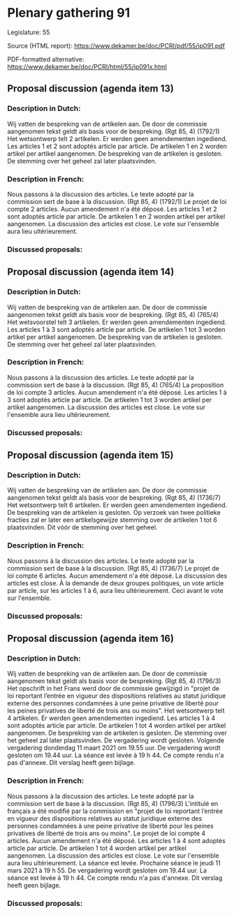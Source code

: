 # Plenary gathering 91

Legislature: 55

Source (HTML report): https://www.dekamer.be/doc/PCRI/pdf/55/ip091.pdf

PDF-formatted alternative: https://www.dekamer.be/doc/PCRI/html/55/ip091x.html

## Proposal discussion (agenda item 13)

### Description in Dutch:

Wij vatten de bespreking van de artikelen aan. De door de commissie aangenomen tekst geldt als basis voor de bespreking. (Rgt 85, 4) (1792/1) Het wetsontwerp telt 2 artikelen. Er werden geen amendementen ingediend. Les articles 1 et 2 sont adoptés article par article. De artikelen 1 en 2 worden artikel per artikel aangenomen. De bespreking van de artikelen is gesloten. De stemming over het geheel zal later plaatsvinden.

### Description in French:

Nous passons à la discussion des articles. Le texte adopté par la commission sert de base à la discussion. (Rgt 85, 4) (1792/1) Le projet de loi compte 2 articles. Aucun amendement n'a été déposé. Les articles 1 et 2 sont adoptés article par article. De artikelen 1 en 2 worden artikel per artikel aangenomen. La discussion des articles est close. Le vote sur l'ensemble aura lieu ultérieurement.



### Discussed proposals:

## Proposal discussion (agenda item 14)

### Description in Dutch:

Wij vatten de bespreking van de artikelen aan. De door de commissie aangenomen tekst geldt als basis voor de bespreking. (Rgt 85, 4) (765/4) Het wetsvoorstel telt 3 artikelen. Er werden geen amendementen ingediend. Les articles 1 à 3 sont adoptés article par article. De artikelen 1 tot 3 worden artikel per artikel aangenomen. De bespreking van de artikelen is gesloten. De stemming over het geheel zal later plaatsvinden.

### Description in French:

Nous passons à la discussion des articles. Le texte adopté par la commission sert de base à la discussion. (Rgt 85, 4) (765/4) La proposition de loi compte 3 articles. Aucun amendement n'a été déposé. Les articles 1 à 3 sont adoptés article par article. De artikelen 1 tot 3 worden artikel per artikel aangenomen. La discussion des articles est close. Le vote sur l'ensemble aura lieu ultérieurement.



### Discussed proposals:

## Proposal discussion (agenda item 15)

### Description in Dutch:

Wij vatten de bespreking van de artikelen aan. De door de commissie aangenomen tekst geldt als basis voor de bespreking. (Rgt 85, 4) (1736/7) Het wetsontwerp telt 6 artikelen. Er werden geen amendementen ingediend. De bespreking van de artikelen is gesloten. Op verzoek van twee politieke fracties zal er later een artikelsgewijze stemming over de artikelen 1 tot 6 plaatsvinden. Dit vóór de stemming over het geheel.

### Description in French:

Nous passons à la discussion des articles. Le texte adopté par la commission sert de base à la discussion. (Rgt 85, 4) (1736/7) Le projet de loi compte 6 articles. Aucun amendement n'a été déposé. La discussion des articles est close. À la demande de deux groupes politiques, un vote article par article, sur les articles 1 à 6, aura lieu ultérieurement. Ceci avant le vote sur l'ensemble.



### Discussed proposals:

## Proposal discussion (agenda item 16)

### Description in Dutch:

Wij vatten de bespreking van de artikelen aan. De door de commissie aangenomen tekst geldt als basis voor de bespreking. (Rgt 85, 4) (1796/3) Het opschrift in het Frans werd door de commissie gewijzigd in "projet de loi reportant l’entrée en vigueur des dispositions relatives au statut juridique externe des personnes condamnées à une peine privative de liberté pour les peines privatives de liberté de trois ans ou moins". Het wetsontwerp telt 4 artikelen. Er werden geen amendementen ingediend. Les articles 1 à 4 sont adoptés article par article. De artikelen 1 tot 4 worden artikel per artikel aangenomen. De bespreking van de artikelen is gesloten. De stemming over het geheel zal later plaatsvinden. De vergadering wordt gesloten. Volgende vergadering donderdag 11 maart 2021 om 19.55 uur. De vergadering wordt gesloten om 19.44 uur. La séance est levée à 19 h 44. Ce compte rendu n'a pas d'annexe. Dit verslag heeft geen bijlage.

### Description in French:

Nous passons à la discussion des articles. Le texte adopté par la commission sert de base à la discussion. (Rgt 85, 4) (1796/3) L’intitulé en français a été modifié par la commission en "projet de loi reportant l’entrée en vigueur des dispositions relatives au statut juridique externe des personnes condamnées à une peine privative de liberté pour les peines privatives de liberté de trois ans ou moins". Le projet de loi compte 4 articles. Aucun amendement n'a été déposé. Les articles 1 à 4 sont adoptés article par article. De artikelen 1 tot 4 worden artikel per artikel aangenomen. La discussion des articles est close. Le vote sur l'ensemble aura lieu ultérieurement. La séance est levée. Prochaine séance le jeudi 11 mars 2021 à 19 h 55. De vergadering wordt gesloten om 19.44 uur. La séance est levée à 19 h 44. Ce compte rendu n'a pas d'annexe. Dit verslag heeft geen bijlage.



### Discussed proposals:

